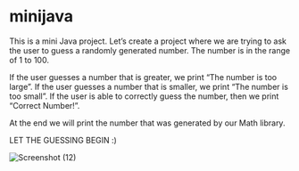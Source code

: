 # minijava
This is a mini Java project.
Let’s create a project where we are trying to ask the user to guess a randomly generated number.
The number is in the range of 1 to 100.

If the user guesses a number that is greater, we print “The number is too large”.
If the user guesses a number that is smaller, we print “The number is too small”.
If the user is able to correctly guess the number, then we print “Correct Number!”.

At the end we will print the number that was generated by our Math library.

LET THE GUESSING BEGIN :)

![Screenshot (12)](https://user-images.githubusercontent.com/102758947/182466366-4c7faa7e-1169-4536-9133-2059b8cc53b7.png)
